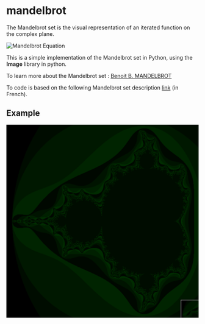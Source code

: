 mandelbrot
==========

The Mandelbrot set is the visual representation of an iterated function on the complex plane.

![Mandelbrot Equation](http://www.sciweavers.org/upload/Tex2Img_1392835253/render.png "Mandelbrot Equation")

This is a simple implementation of the Mandelbrot set in Python, using the **Image** library in python.

To learn more about the Mandelbrot set : [Benoit B. MANDELBROT](http://users.math.yale.edu/mandelbrot/)

To code is based on the following Mandelbrot set description  [link](http://fr.openclassrooms.com/informatique/cours/dessiner-la-fractale-de-mandelbrot/) (in French).

Example 
----

![Mandelbrot](https://github.com/Noktec/mandelbrot/blob/master/mandelbrot.jpg?raw=true "mandelbrot set")
